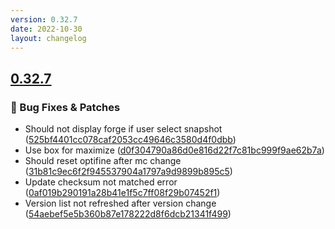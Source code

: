 ```yaml
---
version: 0.32.7
date: 2022-10-30
layout: changelog
---
```

## [0.32.7](#0.32.7)
### 🐛 Bug Fixes & Patches

- Should not display forge if user select snapshot ([525bf4401cc078caf2053cc49646c3580d4f0dbb](https://github.com/Voxelum/x-minecraft-launcher/commit/525bf4401cc078caf2053cc49646c3580d4f0dbb))
- Use box for maximize ([d0f304790a86d0e816d22f7c81bc999f9ae62b7a](https://github.com/Voxelum/x-minecraft-launcher/commit/d0f304790a86d0e816d22f7c81bc999f9ae62b7a))
- Should reset optifine after mc change ([31b81c9ec6f2f945537904a1797a9d9899b895c5](https://github.com/Voxelum/x-minecraft-launcher/commit/31b81c9ec6f2f945537904a1797a9d9899b895c5))
- Update checksum not matched error ([0af019b290191a28b41e1f5c7ff08f29b07452f1](https://github.com/Voxelum/x-minecraft-launcher/commit/0af019b290191a28b41e1f5c7ff08f29b07452f1))
- Version list not refreshed after version change ([54aebef5e5b360b87e178222d8f6dcb21341f499](https://github.com/Voxelum/x-minecraft-launcher/commit/54aebef5e5b360b87e178222d8f6dcb21341f499))